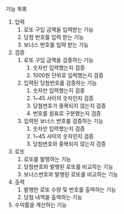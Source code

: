 기능 목록
1. 입력
    1. 로또 구입 금액을 입력받는 기능
    2. 당첨 번호를 입력 받는 기능
    3. 보너스 번호를 입력 받는 기능
2. 검증
   1. 로또 구입 금액을 검증하는 기능
      1. 숫자만 입력했는지 검증
      2. 1000원 단위로 입력했는지 검증
   2. 입력된 당첨번호를 검증하는 기능
      1. 숫자만 입력했는지 검증
      2. 1~45 사이의 숫자인지 검증
      3. 당첨번호가 중복되지 않는지 검증
      4. 번호를 쉼표로 구분했는지 검증
   3. 입력된 보너스 번호를 검증하는 기능
      1. 숫자만 입력했는지 검증
      2. 1~45 사이의 숫자인지 검증
      3. 당첨번호와 중복되지 않는지 검증
3. 로또
   1. 로또를 발행하는 기능
   2. 당첨번호와 발행된 로또를 비교하는 기능
   3. 보너스번호와 발행된 로또를 비교하는 기능
5. 출력
   1. 발행한 로또 수량 및 번호를 출력하는 기능
   2. 당첨 내역을 출력하는 기능
6. 수익률을 계산하는 기능

